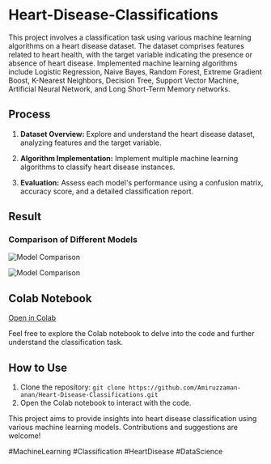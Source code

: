 # Heart-Disease-Classifications

This project involves a classification task using various machine learning algorithms on a heart disease dataset. The dataset comprises features related to heart health, with the target variable indicating the presence or absence of heart disease. Implemented machine learning algorithms include Logistic Regression, Naive Bayes, Random Forest, Extreme Gradient Boost, K-Nearest Neighbors, Decision Tree, Support Vector Machine, Artificial Neural Network, and Long Short-Term Memory networks.

## Process

1. **Dataset Overview:** Explore and understand the heart disease dataset, analyzing features and the target variable.

2. **Algorithm Implementation:** Implement multiple machine learning algorithms to classify heart disease instances. 

3. **Evaluation:** Assess each model's performance using a confusion matrix, accuracy score, and a detailed classification report.

## Result

### Comparison of Different Models

![Model Comparison](https://github.com/Amiruzzaman-anan/Heart-Disease-Classifications/assets/68743925/fce95376-7394-4fb4-9890-bf7717ca3265)

![Model Comparison](https://github.com/Amiruzzaman-anan/Heart-Disease-Classifications/assets/68743925/4d42feb2-6d82-4dcd-8834-a8ef9f5ed698)

## Colab Notebook

[Open in Colab](https://colab.research.google.com/github/amiruzzaman1/Heart-Disease-Classifications/blob/main/Heart_disease.ipynb)

Feel free to explore the Colab notebook to delve into the code and further understand the classification task.

## How to Use

1. Clone the repository: `git clone https://github.com/Amiruzzaman-anan/Heart-Disease-Classifications.git`
2. Open the Colab notebook to interact with the code.

This project aims to provide insights into heart disease classification using various machine learning models. Contributions and suggestions are welcome!

#MachineLearning #Classification #HeartDisease #DataScience
